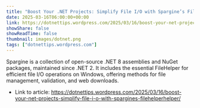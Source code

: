 ```yaml
---
title: "Boost Your .NET Projects: Simplify File I/O with Spargine’s FileHelper"
date: 2025-03-16T06:00:00+00:00
link: https://dotnettips.wordpress.com/2025/03/16/boost-your-net-projects-simplify-file-i-o-with-spargines-filehelperhelper/
showShare: false
showReadTime: false
thumbnail: images/dotnet.png
tags: ["dotnettips.wordpress.com"]
---
```

Spargine is a collection of open-source .NET 8 assemblies and NuGet packages, maintained since .NET 2. It includes the essential FileHelper for efficient file I/O operations on Windows, offering methods for file management, validation, and web downloads.

- Link to article: https://dotnettips.wordpress.com/2025/03/16/boost-your-net-projects-simplify-file-i-o-with-spargines-filehelperhelper/